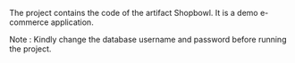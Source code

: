 The project contains the code of the artifact Shopbowl.
It is a demo e-commerce application.

Note : Kindly change the database username and password before running the project.
